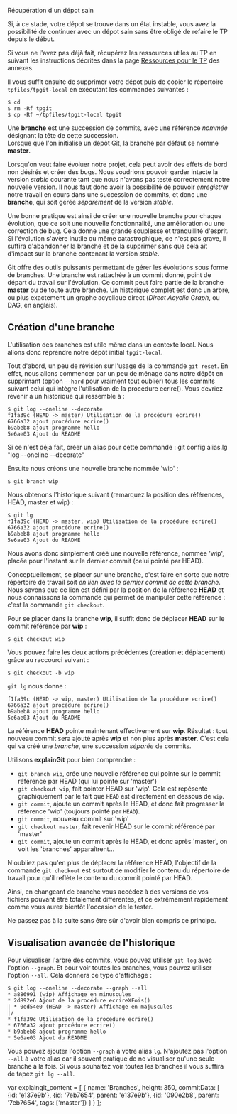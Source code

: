 Récupération d'un dépot sain

Si, à ce stade, votre dépot se trouve dans un état instable, vous avez la possibilité de continuer avec un dépot sain sans être obligé de refaire le TP depuis le début.

Si vous ne l'avez pas déjà fait, récupérez les ressources utiles au TP en suivant les instructions décrites dans la page [Ressources pour le TP](../annexes/tpfiles/) des annexes.

Il vous suffit ensuite de supprimer votre dépot puis de copier le répertoire `tpfiles/tpgit-local` en exécutant les commandes suivantes :

`$ cd`  
`$ rm -Rf tpgit`  
`$ cp -Rf ~/tpfiles/tpgit-local tpgit`

Une **branche** est une succession de commits, avec une référence _nommée_ désignant la tête de cette succession.  
Lorsque que l'on initialise un dépôt Git, la branche par défaut se nomme **master**.

Lorsqu'on veut faire évoluer notre projet, cela peut avoir des effets de bord non désirés et créer des bugs. Nous voudrions pouvoir garder intacte la version _stable_ courante tant que nous n'avons pas testé correctement notre nouvelle version. Il nous faut donc avoir la possibilité de pouvoir _enregistrer_ notre travail en cours dans une succession de commits, et donc une **branche**, qui soit gérée _séparément_ de la version _stable_.

Une bonne pratique est ainsi de créer une nouvelle branche pour chaque évolution, que ce soit une nouvelle fonctionnalité, une amélioration ou une correction de bug. Cela donne une grande souplesse et tranquillité d'esprit. Si l'évolution s'avère inutile ou même catastrophique, ce n'est pas grave, il suffira d'abandonner la branche et de la supprimer sans que cela ait d'impact sur la branche contenant la version _stable_.

Git offre des outils puissants permettant de gérer les évolutions sous forme de branches. Une branche est rattachée à un commit donné, point de départ du travail sur l'évolution. Ce commit peut faire partie de la branche **master** ou de toute autre branche. Un historique complet est donc un arbre, ou plus exactement un graphe acyclique direct (_Direct Acyclic Graph_, ou DAG, en anglais).

Création d'une branche
----------------------

L'utilisation des branches est utile même dans un contexte local. Nous allons donc reprendre notre dépôt initial `tpgit-local`.

Tout d'abord, un peu de révision sur l'usage de la commande `git reset`. En effet, nous allons commencer par un peu de ménage dans notre dépôt en supprimant (option `--hard` pour vraiment tout oublier) tous les commits suivant celui qui intègre l'utilisation de la procédure ecrire(). Vous devriez revenir à un historique qui ressemble à :

    $ git log --oneline --decorate
    f1fa39c (HEAD -> master) Utilisation de la procédure ecrire()
    6766a32 ajout procédure ecrire()
    b9abeb8 ajout programme hello
    5e6ae03 Ajout du README
    

Si ce n'est déjà fait, créer un alias pour cette commande : git config alias.lg "log --oneline --decorate"

Ensuite nous créons une nouvelle branche nommée 'wip' :

    $ git branch wip
    

Nous obtenons l'historique suivant (remarquez la position des références, HEAD, master et wip) :

    $ git lg
    f1fa39c (HEAD -> master, wip) Utilisation de la procédure ecrire()
    6766a32 ajout procédure ecrire()
    b9abeb8 ajout programme hello
    5e6ae03 Ajout du README
    

Nous avons donc simplement créé une nouvelle référence, nommée 'wip', placée pour l'instant sur le dernier commit (celui pointé par HEAD).

Conceptuellement, se placer sur une branche, c'est faire en sorte que notre répertoire de travail soit _en lien avec le dernier commit de cette branche_. Nous savons que ce lien est défini par la position de la référence **HEAD** et nous connaissons la commande qui permet de manipuler cette référence : c'est la commande `git checkout`.

Pour se placer dans la branche **wip**, il suffit donc de déplacer **HEAD** sur le commit référence par **wip** :

    $ git checkout wip
    

Vous pouvez faire les deux actions précédentes (création et déplacement) grâce au raccourci suivant :

    $ git checkout -b wip
    

`git lg` nous donne :

    f1fa39c (HEAD -> wip, master) Utilisation de la procédure ecrire()
    6766a32 ajout procédure ecrire()
    b9abeb8 ajout programme hello
    5e6ae03 Ajout du README
    

La référence **HEAD** pointe maintenant effectivement sur **wip**. Résultat : tout nouveau commit sera ajouté après **wip** et non plus après **master**. C'est cela qui va créé une _branche_, une succession _séparée_ de commits.

Utilisons **explainGit** pour bien comprendre :

*   `git branch wip`, crée une nouvelle référence qui pointe sur le commit référence par HEAD (qui lui pointe sur 'master')
*   `git checkout wip`, fait pointer HEAD sur 'wip'. Cela est repésenté graphiquement par le fait que `HEAD` est directement en dessous de `wip`.
*   `git commit`, ajoute un commit après le HEAD, et donc fait progresser la référence 'wip' (toujours pointé par `HEAD`).
*   `git commit`, nouveau commit sur 'wip'
*   `git checkout master`, fait revenir HEAD sur le commit référencé par 'master'
*   `git commit`, ajoute un commit après le HEAD, et donc après 'master', on voit les 'branches' apparaîtrent...

N'oubliez pas qu'en plus de déplacer la référence HEAD, l'objectif de la commande `git checkout` est surtout de modifier le contenu du répertoire de travail pour qu'il reflète le contenu du commit pointé par HEAD.

Ainsi, en changeant de branche vous accédez à des versions de vos fichiers pouvant être totalement différentes, et ce extrêmement rapidement comme vous aurez bientôt l'occasion de le tester.

Ne passez pas à la suite sans être sûr d'avoir bien compris ce principe.

Visualisation avancée de l'historique
-------------------------------------

Pour visualiser l'arbre des commits, vous pouvez utiliser `git log` avec l'option `--graph`. Et pour voir toutes les branches, vous pouvez utiliser l'option `--all`. Cela donnera ce type d'affichage :

    $ git log --oneline --decorate --graph --all
    * a886991 (wip) Affichage en minuscules
    * 2d892e6 Ajout de la procédure ecrireXFois()
    | * 0ed54e0 (HEAD -> master) Affichage en majuscules
    |/  
    * f1fa39c Utilisation de la procédure ecrire()
    * 6766a32 ajout procédure ecrire()
    * b9abeb8 ajout programme hello
    * 5e6ae03 Ajout du README
    
    

Vous pouvez ajouter l'option `--graph` à votre alias `lg`. N'ajoutez pas l'option `--all` à votre alias car il souvent pratique de ne visualiser qu'une seule branche à la fois. Si vous souhaitez voir toutes les branches il vous suffira de tapez `git lg --all`.

var explaingit\_content = \[ { name: 'Branches', height: 350, commitData: \[ {id: 'e137e9b'}, {id: '7eb7654', parent: 'e137e9b'}, {id: '090e2b8', parent: '7eb7654', tags: \['master'\]} \] } \];